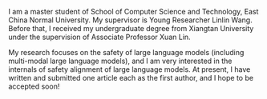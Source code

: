 I am a master student of School of Computer Science and Technology, East China Normal University. My supervisor is Young Researcher Linlin Wang. Before that, I received my undergraduate degree from Xiangtan University under the supervision of Associate Professor Xuan Lin.

My research focuses on the safety of large language models (including multi-modal large language models), and I am very interested in the internals of safety alignment of large language models. At present, I have written and submitted one article each as the first author, and I hope to be accepted soon!
